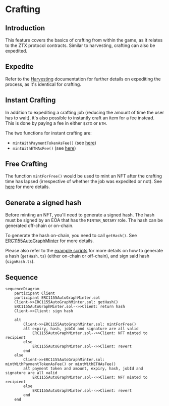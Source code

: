 # Crafting

## Introduction
This feature covers the basics of crafting from within the game, as it relates to the ZTX protocol contracts. Similar to harvesting, crafting can also be expedited.

## Expedite
Refer to the [Harvesting](./Harvesting.md) documentation for further details on expediting the process, as it's identical for crafting.

## Instant Crafting
In addition to expediting a crafting job (reducing the amount of time the user has to wait), it's also possible to instantly craft an item for a fee instead. This is done by paying a fee in either `$ZTX` or `ETH`.

The two functions for instant crafting are:

- `mintWithPaymentTokenAsFee()` (see [here](../contracts/nfts/ERC1155AutoGraphMinter.md#mintWithPaymentTokenAsFee))
- `mintWithETHAsFee()` (see [here](../contracts/nfts/ERC1155AutoGraphMinter.md#mintWithETHAsFee))

## Free Crafting
The function `mintForFree()` would be used to mint an NFT after the crafting time has lapsed (irrespective of whether the job was expedited or not). See [here](../contracts/nfts/ERC1155AutoGraphMinter.md#mintForFree) for more details.

## Generate a signed hash
Before minting an NFT, you'll need to generate a signed hash. The hash must be signed by an EOA that has the `MINTER_NOTARY` role. The hash can be generated off-chain or on-chain. 

To generate the hash on-chain, you need to call `getHash()`. See [ERC1155AutoGraphMinter](../contracts/nfts/ERC1155AutoGraphMinter.md#getHash) for more details.

Please also refer to the [example scripts](../../script/utils/nfts) for more details on how to generate a hash (`getHash.ts`) (either on-chain or off-chain), and sign said hash (`signHash.ts`).

## Sequence
```mermaid
sequenceDiagram
    participant Client
    participant ERC1155AutoGraphMinter.sol
    Client->>ERC1155AutoGraphMinter.sol: getHash()
    ERC1155AutoGraphMinter.sol-->>Client: return hash
    Client->>Client: sign hash
    
    alt
        Client->>ERC1155AutoGraphMinter.sol: mintForFree()
        alt expiry, hash, jobId and signature are all valid
            ERC1155AutoGraphMinter.sol-->>Client: NFT minted to recipient
        else
            ERC1155AutoGraphMinter.sol-->>Client: revert
        end
    else
        Client->>ERC1155AutoGraphMinter.sol: mintWithPaymentTokenAsFee() or mintWithETHAsFee()
        alt payment token and amount, expiry, hash, jobId and signature are all valid
            ERC1155AutoGraphMinter.sol-->>Client: NFT minted to recipient
        else
            ERC1155AutoGraphMinter.sol-->>Client: revert
        end
    end
```

